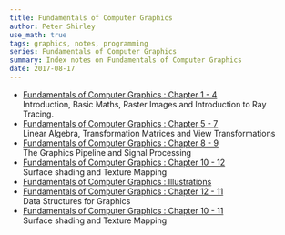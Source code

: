 ```yaml
---
title: Fundamentals of Computer Graphics
author: Peter Shirley
use_math: true
tags: graphics, notes, programming
series: Fundamentals of Computer Graphics
summary: Index notes on Fundamentals of Computer Graphics
date: 2017-08-17
---
```


* [Fundamentals of Computer Graphics : Chapter 1 - 4]({filename}fund-comp-graphics-1.md)   
    Introduction, Basic Maths, Raster Images and Introduction to Ray Tracing.   
* [Fundamentals of Computer Graphics : Chapter 5 - 7]({filename}fund-comp-graphics-2.md)   
    Linear Algebra, Transformation Matrices and View Transformations   
* [Fundamentals of Computer Graphics : Chapter 8 - 9]({filename}fund-comp-graphics-3.md)   
    The Graphics Pipeline and Signal Processing
* [Fundamentals of Computer Graphics : Chapter 10 - 12]({filename}fund-comp-graphics-4.md)   
    Surface shading and Texture Mapping
* [Fundamentals of Computer Graphics : Illustrations]({filename}fund-comp-graphics-5.md)       
* [Fundamentals of Computer Graphics : Chapter 12 - 11]({filename}fund-comp-graphics-6.md)   
    Data Structures for Graphics
* [Fundamentals of Computer Graphics : Chapter 10 - 11]({filename}fund-comp-graphics-7.md)   
    Surface shading and Texture Mapping
    
